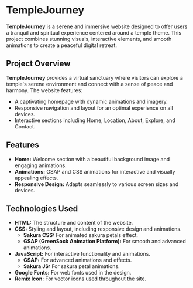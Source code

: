 # TempleJourney

**TempleJourney** is a serene and immersive website designed to offer users a tranquil and spiritual experience centered around a temple theme. This project combines stunning visuals, interactive elements, and smooth animations to create a peaceful digital retreat.

## Project Overview

**TempleJourney** provides a virtual sanctuary where visitors can explore a temple's serene environment and connect with a sense of peace and harmony. The website features:
- A captivating homepage with dynamic animations and imagery.
- Responsive navigation and layout for an optimal experience on all devices.
- Interactive sections including Home, Location, About, Explore, and Contact.

## Features

- **Home:** Welcome section with a beautiful background image and engaging animations.
- **Animations:** GSAP and CSS animations for interactive and visually appealing effects.
- **Responsive Design:** Adapts seamlessly to various screen sizes and devices.

## Technologies Used
  
- **HTML:** The structure and content of the website.
- **CSS:** Styling and layout, including responsive design and animations.
  - **Sakura CSS:** For animated sakura petals effect.
  - **GSAP (GreenSock Animation Platform):** For smooth and advanced animations.
- **JavaScript:** For interactive functionality and animations.
  - **GSAP:** For advanced animations and effects.
  - **Sakura JS:** For sakura petal animations.
- **Google Fonts:** For web fonts used in the design.
- **Remix Icon:** For vector icons used throughout the site.

  
